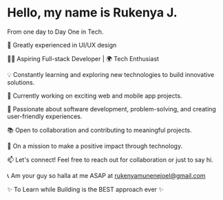 #                                                       Hello, my name is Rukenya J.
From one day to Day One in Tech.

💎 Greatly experienced in UI/UX design


👩‍💻 Aspiring Full-stack Developer | 🌍 Tech Enthusiast

💡 Constantly learning and exploring new technologies to build innovative solutions.

🔭 Currently working on exciting web and mobile app projects.

🌱 Passionate about software development, problem-solving, and creating user-friendly experiences.

📚 Open to collaboration and contributing to meaningful projects.

🎯 On a mission to make a positive impact through technology.

📫 Let's connect! Feel free to reach out for collaboration or just to say hi.

📞 Am your guy so halla at me ASAP at rukenyamunenejoel@gmail.com

✨ To Learn while Building is the BEST approach ever ✨







<!---
rukenya321/rukenya321 is a ✨ special ✨ repository because its `README.md` (this file) appears on your GitHub profile.
You can click the Preview link to take a look at your changes.
--->
